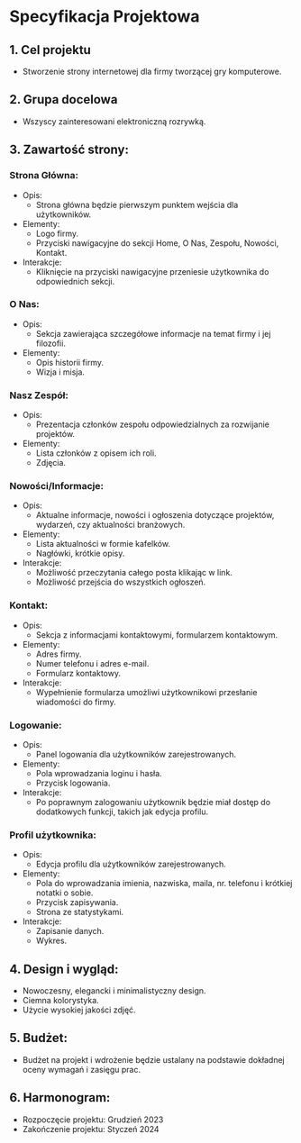 # Specyfikacja Projektowa

## 1. Cel projektu
- Stworzenie strony internetowej dla firmy tworzącej gry komputerowe.

## 2. Grupa docelowa
- Wszyscy zainteresowani elektroniczną rozrywką.

## 3. Zawartość strony:

### Strona Główna:
- Opis:
  - Strona główna będzie pierwszym punktem wejścia dla użytkowników.
- Elementy:
  - Logo firmy.
  - Przyciski nawigacyjne do sekcji Home, O Nas, Zespołu, Nowości, Kontakt.
- Interakcje:
  - Kliknięcie na przyciski nawigacyjne przeniesie użytkownika do odpowiednich sekcji.

### O Nas:
- Opis:
  - Sekcja zawierająca szczegółowe informacje na temat firmy i jej filozofii.
- Elementy:
  - Opis historii firmy.
  - Wizja i misja.

### Nasz Zespół:
- Opis:
  - Prezentacja członków zespołu odpowiedzialnych za rozwijanie projektów.
- Elementy:
  - Lista członków z opisem ich roli.
  - Zdjęcia.

### Nowości/Informacje:
- Opis:
  - Aktualne informacje, nowości i ogłoszenia dotyczące projektów, wydarzeń, czy aktualności branżowych.
- Elementy:
  - Lista aktualności w formie kafelków.
  - Nagłówki, krótkie opisy.
- Interakcje:
  - Możliwość przeczytania całego posta klikając w link.
  - Możliwość przejścia do wszystkich ogłoszeń.

### Kontakt:
- Opis:
  - Sekcja z informacjami kontaktowymi, formularzem kontaktowym.
- Elementy:
  - Adres firmy.
  - Numer telefonu i adres e-mail.
  - Formularz kontaktowy.
- Interakcje:
  - Wypełnienie formularza umożliwi użytkownikowi przesłanie wiadomości do firmy.

### Logowanie:
- Opis:
  - Panel logowania dla użytkowników zarejestrowanych.
- Elementy:
  - Pola wprowadzania loginu i hasła.
  - Przycisk logowania.
- Interakcje:
  - Po poprawnym zalogowaniu użytkownik będzie miał dostęp do dodatkowych funkcji, takich jak edycja profilu.

### Profil użytkownika:
- Opis:
  - Edycja profilu dla użytkowników zarejestrowanych.
- Elementy:
  - Pola do wprowadzania imienia, nazwiska, maila, nr. telefonu i krótkiej notatki o sobie.
  - Przycisk zapisywania.
  - Strona ze statystykami.
- Interakcje:
  - Zapisanie danych.
  - Wykres.

## 4. Design i wygląd:
- Nowoczesny, elegancki i minimalistyczny design.
- Ciemna kolorystyka.
- Użycie wysokiej jakości zdjęć.

## 5. Budżet:
- Budżet na projekt i wdrożenie będzie ustalany na podstawie dokładnej oceny wymagań i zasięgu prac.

## 6. Harmonogram:
- Rozpoczęcie projektu: Grudzień 2023
- Zakończenie projektu: Styczeń 2024
